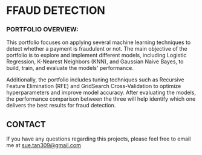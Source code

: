 # FFAUD DETECTION 

### PORTFOLIO OVERVIEW: 
This portfolio focuses on applying several machine learning techniques to detect whether a payment is fraudulent or not. The main objective of the portfolio is to explore and implement
different models, including Logistic Regression, K-Nearest Neighbors (KNN), and Gaussian Naive Bayes, to build, train, and evaluate the models' performance.

Additionally, the portfolio includes tuning techniques such as Recursive Feature Elimination (RFE) and GridSearch Cross-Validation to optimize hyperparameters and improve model accuracy.
After evaluating the models, the performance comparison between the three will help identify which one delivers the best results for fraud detection.


## CONTACT
If you have any questions regarding this projects, please feel free to email me at sue.tan309@gmail.com
